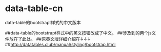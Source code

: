 # data-table-cn
data-table的bootstrapt样式的中文版本

##data-table的bootstrapt样式中的英文按钮改成了中文。
##涉及到的两个js文件放在了此处。
##原英文版详细介绍在↓↓↓
##http://datatables.club/manual/styling/bootstrap.html
